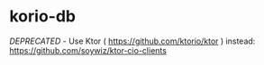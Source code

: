 # korio-db
*DEPRECATED* - Use Ktor ( https://github.com/ktorio/ktor ) instead: https://github.com/soywiz/ktor-cio-clients
